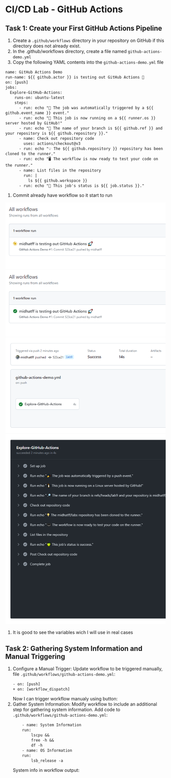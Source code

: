 # CI/CD Lab - GitHub Actions

## Task 1: Create your First GitHub Actions Pipeline

1. Create a `.github/workflows` directory in your repository on GitHub if this directory does not already exist.
1. In the .github/workflows directory, create a file named `github-actions-demo.yml`
1. Copy the following YAML contents into the `github-actions-demo.yml` file

```
name: GitHub Actions Demo
run-name: ${{ github.actor }} is testing out GitHub Actions 🚀
on: [push]
jobs:
  Explore-GitHub-Actions:
    runs-on: ubuntu-latest
    steps:
      - run: echo "🎉 The job was automatically triggered by a ${{ github.event_name }} event."
      - run: echo "🐧 This job is now running on a ${{ runner.os }} server hosted by GitHub!"
      - run: echo "🔎 The name of your branch is ${{ github.ref }} and your repository is ${{ github.repository }}."
      - name: Check out repository code
        uses: actions/checkout@v3
      - run: echo "💡 The ${{ github.repository }} repository has been cloned to the runner."
      - run: echo "🖥️ The workflow is now ready to test your code on the runner."
      - name: List files in the repository
        run: |
          ls ${{ github.workspace }}
      - run: echo "🍏 This job's status is ${{ job.status }}."
```
1. Commit already have workflow so it start to run

![Alt text](image-1.png)
![Alt text](image.png)
![Alt text](image-2.png)
![Alt text](image-3.png)

1. It is good to see the variables wich I will use in real cases

## Task 2: Gathering System Information and Manual Triggering

1. Configure a Manual Trigger:
    Update workflow to be triggered manually, file `.github/workflows/github-actions-demo.yml`:
    ```
    - on: [push]
    + on: [workflow_dispatch]
    ```
    Now I can trigger workflow manualy using button:
2. Gather System Information:
    Modify workflow to include an additional step for gathering system information. Add code to `.github/workflows/github-actions-demo.yml`:
    ```
        - name: System Information
        run: 
            lscpu &&
            free -h &&
            df -h
        - name: OS Information
        run:
            lsb_release -a
    ```
    System info in workflow output: